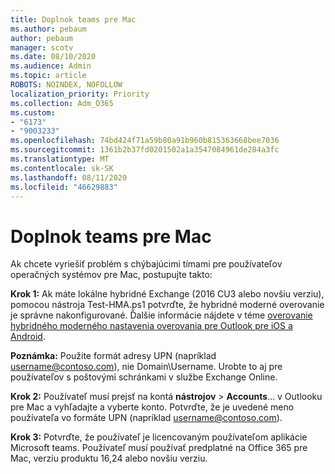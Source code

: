 ```yaml
---
title: Doplnok teams pre Mac
ms.author: pebaum
author: pebaum
manager: scotv
ms.date: 08/10/2020
ms.audience: Admin
ms.topic: article
ROBOTS: NOINDEX, NOFOLLOW
localization_priority: Priority
ms.collection: Adm_O365
ms.custom:
- "6173"
- "9003233"
ms.openlocfilehash: 74bd424f71a59b80a91b960b815363668bee7036
ms.sourcegitcommit: 1361b2b37fd0201502a1a3547084961de284a3fc
ms.translationtype: MT
ms.contentlocale: sk-SK
ms.lasthandoff: 08/11/2020
ms.locfileid: "46629883"
---
```

# <a name="teams-add-in-for-mac"></a>Doplnok teams pre Mac

Ak chcete vyriešiť problém s chýbajúcimi tímami pre používateľov operačných systémov pre Mac, postupujte takto:

**Krok 1:** Ak máte lokálne hybridné Exchange (2016 CU3 alebo novšiu verziu), pomocou nástroja Test-HMA.ps1 potvrďte, že hybridné moderné overovanie je správne nakonfigurované. Ďalšie informácie nájdete v téme [overovanie hybridného moderného nastavenia overovania pre Outlook pre iOS a Android](https://aka.ms/AA980zq).  

**Poznámka:** Použite formát adresy UPN (napríklad [username@contoso.com](mailto:username@contoso.com)), nie Domain\Username. Urobte to aj pre používateľov s poštovými schránkami v službe Exchange Online.

**Krok 2:** Používateľ musí prejsť na kontá **nástrojov**  >  **Accounts**... v Outlooku pre Mac a vyhľadajte a vyberte konto. Potvrďte, že je uvedené meno používateľa vo formáte UPN (napríklad [username@contoso.com](mailto:username@contoso.com)).

**Krok 3:** Potvrďte, že používateľ je licencovaným používateľom aplikácie Microsoft teams. Používateľ musí používať predplatné na Office 365 pre Mac, verziu produktu 16,24 alebo novšiu verziu.